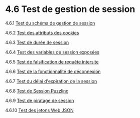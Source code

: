 # 4.6 Test de gestion de session

4.6.1 [Test du schéma de gestion de session](01-Testing_for_Session_Management_Schema.md)

4.6.2 [Test des attributs des cookies](02-Testing_for_Cookies_Attributes.md)

4.6.3 [Test de durée de session](03-Testing_for_Session_Fixation.md)

4.6.4 [Test des variables de session exposées](04-Testing_for_Exposed_Session_Variables.md)

4.6.5 [Test de falsification de requête intersite](05-Testing_for_Cross_Site_Request_Forgery.md)

4.6.6 [Test de la fonctionnalité de déconnexion](06-Testing_for_Logout_Functionality.md)

4.6.7 [Test du délai d'expiration de la session](07-Testing_Session_Timeout.md)

4.6.8 [Test de Session Puzzling](08-Testing_for_Session_Puzzling.md)

4.6.9 [Test de piratage de session](09-Testing_for_Session_Hijacking.md)

4.6.10 [Test des jetons Web JSON](10-Testing_JSON_Web_Tokens.md)
